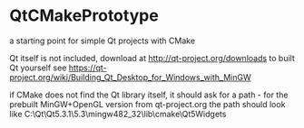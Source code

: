 QtCMakePrototype
================

a starting point for simple Qt projects with CMake

Qt itself is not included, download at http://qt-project.org/downloads
to built Qt yourself see https://qt-project.org/wiki/Building_Qt_Desktop_for_Windows_with_MinGW

if CMake does not find the Qt library itself, it should ask for a path - for the prebuilt MinGW+OpenGL version from qt-project.org the path should look like C:\Qt\Qt5.3.1\5.3\mingw482_32\lib\cmake\Qt5Widgets
